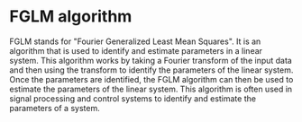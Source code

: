 # FGLM algorithm

FGLM stands for "Fourier Generalized Least Mean Squares". It is an algorithm that is used to identify and estimate parameters in a linear system. This algorithm works by taking a Fourier transform of the input data and then using the transform to identify the parameters of the linear system. Once the parameters are identified, the FGLM algorithm can then be used to estimate the parameters of the linear system. This algorithm is often used in signal processing and control systems to identify and estimate the parameters of a system.
